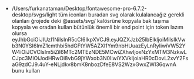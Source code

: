 - /Users/furkanataman/Desktop/fontawesome-pro-6.7.2-desktop/svgs/light tüm iconları buradan svg olarak kulalancağız gerekli olanları ğrojede deki @assets/svg/ kalösrüne kopyala bak taşıma kopyala ve oradan kullan bütünlük önemli bir end point için token lazım olursa eyJhbGciOiJIUzI1NiIsInR5cCI6IkpXVCJ9.eyJQZXJzb25lbElkIjoiMiIsIkVwb3N0YSI6ImZ1cmthbi5hdGFtYW5AZXl1Ym9nbHUuazEyLnRyIiwiVW52YW4iOiJCVCIsIm5iZiI6MTc2MTEzNDE5MCwiZXhwIjoxNzYxMTM3NzkwLCJpc3MiOiJodHRwOi8vbG9jYWxob3N0IiwiYXVkIjoiaHR0cDovL2xvY2FsaG9zdCJ9.4uY-eNLjdkv8bmK8nbozDfeE8VS2WzxGwxZWI36qwnA bunu kullan